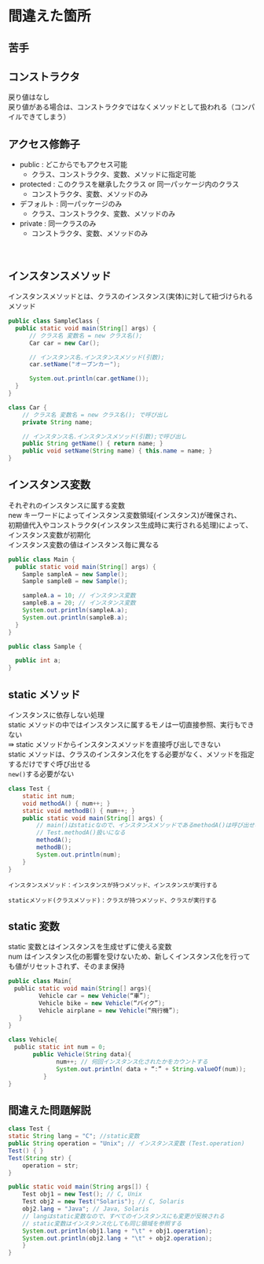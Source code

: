 # 間違えた箇所

## 苦手

## コンストラクタ

戻り値はなし  
戻り値がある場合は、コンストラクタではなくメソッドとして扱われる（コンパイルできてしまう）

## アクセス修飾子

- public : どこからでもアクセス可能
  - クラス、コンストラクタ、変数、メソッドに指定可能
- protected : このクラスを継承したクラス or 同一パッケージ内のクラス
  - コンストラクタ、変数、メソッドのみ
- デフォルト : 同一パッケージのみ
  - クラス、コンストラクタ、変数、メソッドのみ
- private : 同一クラスのみ
  - コンストラクタ、変数、メソッドのみ

<br>

## インスタンスメソッド

インスタンスメソッドとは、クラスのインスタンス(実体)に対して紐づけられるメソッド

```java
public class SampleClass {
  public static void main(String[] args) {
      // クラス名 変数名 = new クラス名();
      Car car = new Car();

      // インスタンス名.インスタンスメソッド(引数);
      car.setName("オープンカー");

      System.out.println(car.getName());
  }
}

class Car {
    // クラス名 変数名 = new クラス名(); で呼び出し
    private String name;

    // インスタンス名.インスタンスメソッド(引数);で呼び出し
    public String getName() { return name; }
    public void setName(String name) { this.name = name; }
}
```

## インスタンス変数

それぞれのインスタンスに属する変数  
new キーワードによってインスタンス変数領域(インスタンス)が確保され、  
初期値代入やコンストラクタ(インスタンス生成時に実行される処理)によって、インスタンス変数が初期化  
インスタンス変数の値はインスタンス毎に異なる

```java
public class Main {
  public static void main(String[] args) {
    Sample sampleA = new Sample();
    Sample sampleB = new Sample();

    sampleA.a = 10; // インスタンス変数
    sampleB.a = 20; // インスタンス変数
    System.out.println(sampleA.a);
    System.out.println(sampleB.a);
  }
}

public class Sample {

  public int a;
}
```

## static メソッド

インスタンスに依存しない処理  
static メソッドの中ではインスタンスに属するモノは一切直接参照、実行もできない  
 ⇛ static メソッドからインスタンスメソッドを直接呼び出しできない  
static メソッドは、クラスのインスタンス化をする必要がなく、メソッドを指定するだけですぐ呼び出せる  
`new()`する必要がない

```java
class Test {
    static int num;
    void methodA() { num++; }
    static void methodB() { num++; }
    public static void main(String[] args) {
        // main()はstaticなので、インスタンスメソッドであるmethodA()は呼び出せない
        // Test.methodA()扱いになる
        methodA();
        methodB();
        System.out.println(num);
    }
}

```

```
インスタンスメソッド：インスタンスが持つメソッド、インスタンスが実行する

staticメソッド(クラスメソッド)：クラスが持つメソッド、クラスが実行する
```

## static 変数

static 変数とはインスタンスを生成せずに使える変数  
num はインスタンス化の影響を受けないため、新しくインスタンス化を行っても値がリセットされず、そのまま保持

```java
public class Main{
　public static void main(String[] args){
　　　　  Vehicle car = new Vehicle(“車”);
　　　　  Vehicle bike = new Vehicle(“バイク”);
　　　　  Vehicle airplane = new Vehicle(“飛行機”);
   }
}
　
class Vehicle{
　public static int num = 0;
　　　  public Vehicle(String data){
　　　　　　　  num++; // 何回インスタンス化されたかをカウントする
　　　　　　　  System.out.println( data + “:” + String.valueOf(num));
          }
}

```

## 間違えた問題解説

```java
class Test {
static String lang = "C"; //static変数
public String operation = "Unix"; // インスタンス変数 (Test.operation)
Test() { }
Test(String str) {
    operation = str;
}

public static void main(String args[]) {
    Test obj1 = new Test(); // C, Unix
    Test obj2 = new Test("Solaris"); // C, Solaris
    obj2.lang = "Java"; // Java, Solaris
    // langはstatic変数なので、すべてのインスタンスにも変更が反映される
    // static変数はインスタンス化しても同じ領域を参照する
    System.out.println(obj1.lang + "\t" + obj1.operation);
    System.out.println(obj2.lang + "\t" + obj2.operation);
    }
}
```
